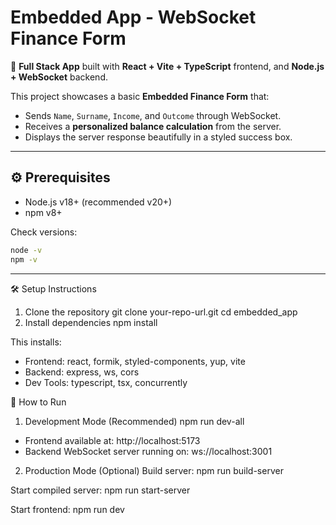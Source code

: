 # Embedded App - WebSocket Finance Form

🚀 **Full Stack App** built with **React + Vite + TypeScript** frontend, and **Node.js + WebSocket** backend.

This project showcases a basic **Embedded Finance Form** that:

- Sends `Name`, `Surname`, `Income`, and `Outcome` through WebSocket.
- Receives a **personalized balance calculation** from the server.
- Displays the server response beautifully in a styled success box.

---

## ⚙️ Prerequisites

- Node.js v18+ (recommended v20+)
- npm v8+

Check versions:

```bash
node -v
npm -v
```

---

🛠 Setup Instructions

1. Clone the repository
   git clone your-repo-url.git
   cd embedded_app
2. Install dependencies
   npm install

This installs:

- Frontend: react, formik, styled-components, yup, vite
- Backend: express, ws, cors
- Dev Tools: typescript, tsx, concurrently

🚀 How to Run

1. Development Mode (Recommended)
   npm run dev-all

- Frontend available at: http://localhost:5173
- Backend WebSocket server running on: ws://localhost:3001

2. Production Mode (Optional)
   Build server:
   npm run build-server

Start compiled server:
npm run start-server

Start frontend:
npm run dev
